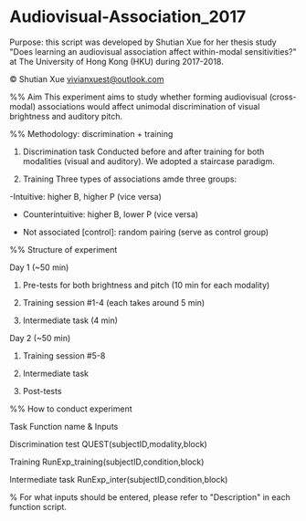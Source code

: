 # Audiovisual-Association_2017

Purpose: this script was developed by Shutian Xue for her thesis study "Does learning an audiovisual association affect within-modal sensitivities?" at The University of Hong Kong (HKU) during 2017-2018. 

©️ Shutian Xue vivianxuest@outlook.com

%% Aim
This experiment aims to study whether forming audiovisual (cross-modal) associations would affect unimodal discrimination of visual brightness and auditory pitch.



%% Methodology: discrimination + training
1. Discrimination task
Conducted before and after training for both modalities (visual and auditory). We adopted a staircase paradigm.

2. Training
Three types of associations amde three groups:

-Intuitive: higher B, higher P (vice versa)

- Counterintuitive: higher B, lower P (vice versa)

- Not associated [control]: random pairing (serve as control group)



%% Structure of experiment

Day 1 (~50 min)

1. Pre-tests for both brightness and pitch (10 min for each modality)


2. Training session #1-4 (each takes around 5 min)

3. Intermediate task (4 min)

Day 2 (~50 min)

1. Training session #5-8 

2. Intermediate task

3. Post-tests



%% How to conduct experiment

Task                  Function name & Inputs

Discrimination test   QUEST(subjectID,modality,block)

Training              RunExp_training(subjectID,condition,block) 

Intermediate task     RunExp_inter(subjectID,condition,block)

% For what inputs should be entered, please refer to "Description" in each function script.

